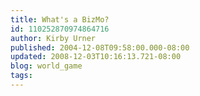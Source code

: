 ```yaml
---
title: What's a BizMo?
id: 110252870974864716
author: Kirby Urner
published: 2004-12-08T09:58:00.000-08:00
updated: 2008-12-03T10:16:13.721-08:00
blog: world_game
tags: 
---
```


